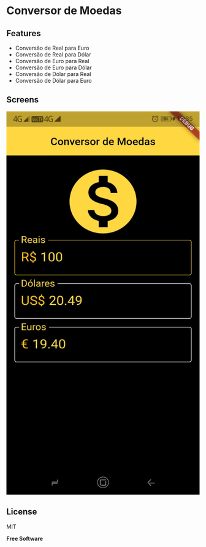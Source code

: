 # Conversor de Moedas

## Features
- Conversão de Real para Euro
- Conversão de Real para Dólar
- Conversão de Euro para Real
- Conversão de Euro para Dólar
- Conversão de Dólar para Real
- Conversão de Dólar para Euro

## Screens
   <img src="https://github.com/jorge-canuto/conversor_moedas/blob/master/images/tela_conversor_1.jpeg" height="1000" width="700">

## License

MIT

**Free Software**
